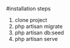 #installation steps
1) clone project
2) php artisan migrate 
3) php artisan db:seed
4) php artisan serve